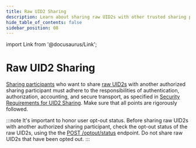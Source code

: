 ```yaml
---
title: Raw UID2 Sharing
description: Learn about sharing raw UID2s with other trusted sharing participants.
hide_table_of_contents: false
sidebar_position: 08
---
```


import Link from '@docusaurus/Link';

# Raw UID2 Sharing

[Sharing participants](ref-info/glossary-uid.md#gl-sharing-participant) who want to share [raw UID2s](../ref-info/glossary-uid.md#gl-raw-uid2) with another authorized sharing participant must adhere to the responsibilities of authentication, authorization, accounting, and secure transport, as specified in [Security Requirements for UID2 Sharing](sharing-security.md). Make sure that all points are rigorously followed.

:::note
It's important to honor user opt-out status. Before sharing raw UID2s with another authorized sharing participant, check the opt-out status of the raw UID2s, using the the [POST&nbsp;/optout/status](../endpoints/post-optout-status.md) endpoint. Do not share raw UID2s that have been opted out.
:::
